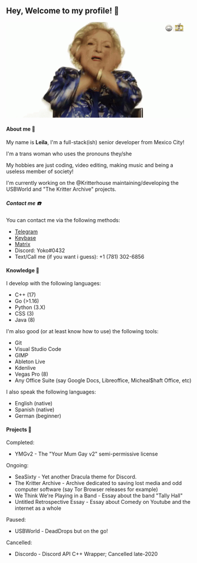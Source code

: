 ## Hey, Welcome to my profile! 🌺

![Dab on dem haters](/ast/dab.gif)

#### About me 🦊
My name is **Leila**, I'm a full-stack(ish) senior developer from Mexico City! 

I'm a trans woman who uses the pronouns they/she

My hobbies are just coding, video editing, making music and being a useless member of society!

I'm currently working on the @Kritterhouse maintaining/developing the USBWorld and "The Kritter Archive" projects.

##### Contact me ☎️

You can contact me via the following methods:

- [Telegram](t.me/citizensixtynine)
- [Keybase](https://keybase.io/kamikodev)
- [Matrix](@citizensixtynine:matrix.alloca.dev)
- Discord: Yoko#0432
- Text/Call me (if you want i guess): +1 (781) 302-6856

#### Knowledge 🧠

I develop with the following languages:
- C++ (17)
- Go (>1.16)
- Python (3.X)
- CSS (3)
- Java (8)

I'm also good (or at least know how to use) the following tools:
- Git
- Visual Studio Code
- GIMP
- Ableton Live
- Kdenlive
- Vegas Pro (8)
- Any Office Suite (say Google Docs, Libreoffice, Micheal$haft Office, etc)

I also speak the following languages:
- English (native)
- Spanish (native)
- German (beginner)

#### Projects 🚧

Completed:
- YMGv2 - The "Your Mum Gay v2" semi-permissive license

Ongoing:
- SeaSixty - Yet another Dracula theme for Discord.
- The Kritter Archive - Archive dedicated to saving lost media and odd computer software (say Tor Browser releases for example)
- We Think We're Playing in a Band - Essay about the band "Tally Hall"
- Untitled Retrospective Essay - Essay about Comedy on Youtube and the internet as a whole 

Paused:
- USBWorld - DeadDrops but on the go!

Cancelled:
- Discordo - Discord API C++ Wrapper; Cancelled late-2020